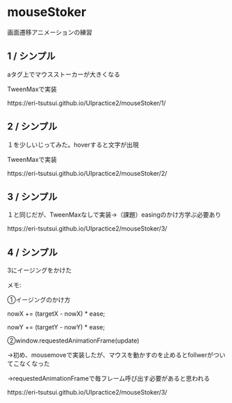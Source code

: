 <h1>mouseStoker</h1>
画面遷移アニメーションの練習

<h2>1 / シンプル</h2>
<p>aタグ上でマウスストーカーが大きくなる</p>
<p>TweenMaxで実装</p>
<p>https://eri-tsutsui.github.io/UIpractice2/mouseStoker/1/</p>

<h2>2 / シンプル</h2>
<p>１を少しいじってみた。hoverすると文字が出現</p>
<p>TweenMaxで実装</p>
<p>https://eri-tsutsui.github.io/UIpractice2/mouseStoker/2/</p>

<h2>3 / シンプル</h2>
<p>１と同じだが、TweenMaxなしで実装->（課題）easingのかけ方学ぶ必要あり</p>
<p>https://eri-tsutsui.github.io/UIpractice2/mouseStoker/3/</p>

<h2>4 / シンプル</h2>
<p>3にイージングをかけた</p>
<p>メモ:</p>
<p>①イージングのかけ方</p>
<p>nowX += (targetX - nowX) * ease;</p>
<p>nowY += (targetY - nowY) * ease;</p>
<p>②window.requestedAnimationFrame(update)</p>
<p>->初め、mousemoveで実装したが、マウスを動かすのを止めるとfollwerがついてこなくなった</p>
<p>->requestedAnimationFrameで毎フレーム呼び出す必要があると思われる</p>
<p>https://eri-tsutsui.github.io/UIpractice2/mouseStoker/3/</p>
